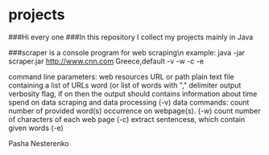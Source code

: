 projects
========
###Hi every one 
###In this repository I collect my projects mainly in Java

###scraper 
is a console program for web scraping\n
example: java -jar scraper.jar http://www.cnn.com Greece,default -v -w -c -e<br/>  

  command line parameters:
    web resources URL or path plain text file containing a list of URLs
    word (or list of words with "," delimiter
    output verbosity flag,  if on then the output should contains information about time spend on data scraping and data         processing (-v)
  data commands:
		count number of provided word(s) occurrence on webpage(s). (-w)
		count number of characters of each web page (-c)
		extract sentencesв, which contain given words (-e)



Pasha Nesterenko
